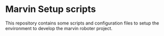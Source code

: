 # Marvin Setup scripts

This repository contains some scripts and configuration files to setup the environment to develop the marvin roboter project.

